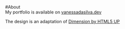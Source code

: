 #About  
My portfolio is available on [vanessadasilva.dev](https://vanessadasilva.dev/)

The design is an adaptation of [Dimension by HTML5 UP](https://html5up.net/dimension)

